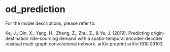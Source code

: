# od_prediction

For the model descriptions, please refer to:

Ke, J., Qin, X., Yang, H., Zheng, Z., Zhu, Z., & Ye, J. (2019). Predicting origin-destination ride-sourcing demand with a spatio-temporal encoder-decoder residual multi-graph convolutional network. arXiv preprint arXiv:1910.09103.
